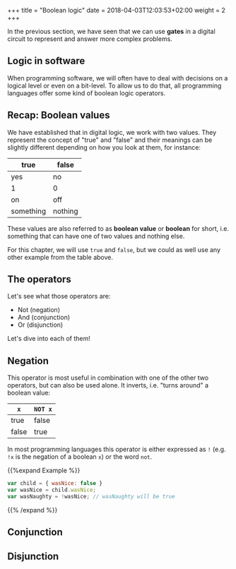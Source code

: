 +++
title = "Boolean logic"
date =  2018-04-03T12:03:53+02:00
weight = 2
+++

In the previous section, we have seen that we can use **gates** in a digital circuit to represent and answer more complex problems.

## Logic in software

When programming software, we will often have to deal with decisions on a logical level or even on a bit-level. To allow us to do that, all programming languages offer some kind of boolean logic operators.

## Recap: Boolean values

We have established that in digital logic, we work with two values. They represent the concept of "true" and "false" and their meanings can be slightly different depending on how you look at them, for instance:

| true | false |
| ---- | ----- |
| yes | no |
| 1 | 0 |
| on | off |
| something | nothing |

These values are also referred to as **boolean value** or **boolean** for short, i.e. something that can have one of two values and nothing else.

For this chapter, we will use `true` and `false`, but we could as well use any other example from the table above.

## The operators

Let's see what those operators are:

* Not (negation)
* And (conjunction)
* Or (disjunction)

Let's dive into each of them!

## Negation

This operator is most useful in combination with one of the other two operators, but can also be used alone.
It inverts, i.e. "turns around" a boolean value:

| `x` | `NOT x` |
| --- | --- |
| true | false |
| false | true |

In most programming languages this operator is either expressed as `!` (e.g. `!x` is the negation of a boolean `x`) or the word `not`.

{{%expand Example %}}
```js
var child = { wasNice: false }
var wasNice = child.wasNice;
var wasNaughty = !wasNice; // wasNaughty will be true
```
{{% /expand %}}

## Conjunction



## Disjunction